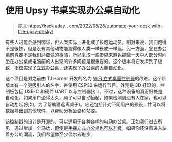 # 使用 Upsy 书桌实现办公桌自动化

> 原文:[https://hack aday . com/2022/08/28/automate-your-desk with-the-upsy-desky/](https://hackaday.com/2022/08/28/automate-your-desk-with-the-upsy-desky/)

有些人可能会感到惊讶，但人类实际上进化成了长跑运动员。相对来说，我们跑得不是很快，但是没有其他动物能跑得像人类一样长或一样远。另一方面，坐在办公桌前肯定不是我们适应做的事情，所以采取一些措施来避免那些一天中大部分时间坐在办公桌或电脑前的人出现的许多问题是很重要的。这个版本将它发挥到了极致，[不仅实现了立式办公桌，还实现了办公桌的大量自动化。](https://github.com/tjhorner/upsy-desky)

这个项目是对之前由 TJ Horner 开发的名为 [WiFi 立式桌面控制器](https://github.com/tjhorner/wifi-desk-controller)的改进。这个新版本有一个更吸引人的名字，并使用 ESP32 来运行节目。外壳是 3D 打印的，控制板包括 USB-C 和硬件 UART 以与控制器接口。不过，这种设备的真正好处是自动化。如果用户坐得太久，桌子可以自动抬起，如果检测到没有人在家，也可以自动抬起(例如，为了帮助猫远离桌子)。它还包括针对不同用户的预设，并可以将数据导出到其他软件，以帮助分析坐姿和站姿。

该控制器的设计是开源的，可以适用于各种各样的电动办公桌。正如我们过去所见，通过增加一个马达，[即使是手摇立式办公桌也可以升级](https://hackaday.com/2019/01/23/motorizing-an-ikea-skarsta-table/)。如果你还没有进入站着办公的潮流，我们希望你至少偶尔去跑步。